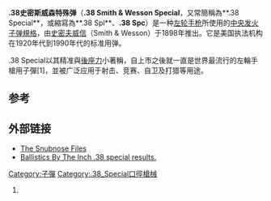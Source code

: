 **.38史密斯威森特殊弹**（**.38 Smith & Wesson Special**，又常簡稱為**.38
Special**，或縮寫為**.38 Spl**、**.38
Spc**）是一种[左轮手枪](../Page/左轮手枪.md "wikilink")所使用的[中央发火](https://zh.wikipedia.org/wiki/中央发火 "wikilink")[子弹規格](https://zh.wikipedia.org/wiki/子弹 "wikilink")，由[史密夫威信](https://zh.wikipedia.org/wiki/史密夫威信 "wikilink")（Smith
& Wesson）于1898年推出。它是美国执法机构在1920年代到1990年代的标准用弹。

.38
Special以其精准與[後座力](../Page/後座力.md "wikilink")小著稱，自上市之後就一直是世界最流行的左輪手槍用子彈\[1\]，並被广泛应用于射击、竞赛、自卫及打猎等用途。

## 参考

## 外部链接

  - [The Snubnose Files](http://www.snubnose.info)
  - [Ballistics By The Inch .38 special
    results.](http://www.ballisticsbytheinch.com/38special.html)

[Category:子彈](https://zh.wikipedia.org/wiki/Category:子彈 "wikilink")
[Category:.38_Special口徑槍械](https://zh.wikipedia.org/wiki/Category:.38_Special口徑槍械 "wikilink")

1.
